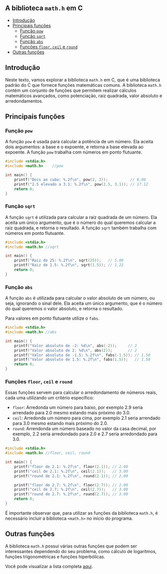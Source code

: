 ## A biblioteca `math.h` em C

<!-- toc -->
- [Introdução](#introdução)
- [Principais funções](#principais-funções)
  - [Função `pow`](#função-pow)
  - [Função `sqrt`](#função-sqrt)
  - [Função `abs`](#função-abs)
  - [Funções `floor`, `ceil` e `round`](#funções-floor-ceil-e-round)
- [Outras funções](#outras-funções)
<!-- toc -->

## Introdução

Neste texto, vamos explorar a biblioteca `math.h` em C, que é uma biblioteca padrão do C que fornece funções matemáticas comuns. A biblioteca `math.h` contém um conjunto de funções que permitem realizar cálculos matemáticos avançados, como potenciação, raiz quadrada, valor absoluto e arredondamentos.

## Principais funções

### Função `pow`

A função `pow` é usada para calcular a potência de um número. Ela aceita dois argumentos: a base e o expoente, e retorna a base elevada ao expoente. A função `pow` trabalha com números em ponto flutuante.

```c
#include <stdio.h>
#include <math.h>    //pow

int main() {
    printf("Dois ao cubo: %.2f\n", pow(2, 3));          // 8.00
    printf("2.5 elevado a 3.1: %.2f\n", pow(2.5, 3.1)); // 17.12
    return 0;
}
```

### Função `sqrt`

A função `sqrt` é utilizada para calcular a raiz quadrada de um número. Ela aceita um único argumento, que é o número do qual queremos calcular a raiz quadrada, e retorna o resultado. A função `sqrt` também trabalha com números em ponto flutuante.

```c
#include <stdio.h>
#include <math.h> //sqrt

int main() {
    printf("Raiz de 25: %.2f\n", sqrt(25));   // 5.00
    printf("Raiz de 1.5: %.2f\n", sqrt(1.5)); // 1.22
    return 0;
}
```

### Função `abs`

A função `abs` é utilizada para calcular o valor absoluto de um número, ou seja, ignorando o sinal dele. Ela aceita um único argumento, que é o número do qual queremos o valor absoluto, e retorna o resultado.

Para valores em ponto flutuante utilize o `fabs`.

```c
#include <stdio.h>
#include <math.h> //abs

int main() {
    printf("Valor absoluto de -2: %d\n", abs(-2));     // 2
    printf("Valor absoluto de 2: %d\n", abs(2));       // 2
    printf("Valor absoluto de -1.5: %.2f\n", fabs(-1.5)); // 1.50
    printf("Valor absoluto de 1.5: %.2f\n", fabs(1.5));   // 1.50
    return 0;
}
```

### Funções `floor`, `ceil` e `round`

Essas funções servem para calcular o arredondamento de números reais, cada uma utilizando um critério específico:

- `floor`: Arredonda um número para baixo, por exemplo 2.9 seria arrendado para 2.0 mesmo estando mais próximo do 3.0.
- `ceil`: Arredonda um número para cima, por exemplo 2.1 seria arrendado para 3.0 mesmo estando mais próximo do 2.0.
- `round`: Arrendonda um número baseado no valor da casa decimal, por exemplo, 2.2 seria arredondado para 2.0 e 2.7 seria arredondado para 3.0.

```c
#include <stdio.h>
#include <math.h> //floor, ceil, round

int main() {
    printf("floor de 2.1: %.2f\n", floor(2.1)); // 2.00
    printf("ceil de 2.1: %.2f\n", ceil(2.1));   // 3.00
    printf("round de 2.1: %.2f\n", round(2.1)); // 2.00

    printf("floor de 2.7: %.2f\n", floor(2.7)); // 2.00
    printf("ceil de 2.7: %.2f\n", ceil(2.7));   // 3.00
    printf("round de 2.7: %.2f\n", round(2.7)); // 3.00
    return 0;
}
```

É importante observar que, para utilizar as funções da biblioteca `math.h`, é necessário incluir a biblioteca `<math.h>` no início do programa.

## Outras funções

A biblioteca `math.h` possui várias outras funções que podem ser interessantes dependendo do seu problema, como cálculo de logaritmos, funções trigonométricas e funções hiperbólicas.

Você pode visualizar a lista completa [aqui](https://en.cppreference.com/w/c/numeric/math).